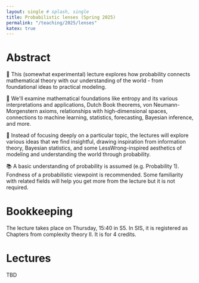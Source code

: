 ```yaml
---
layout: single # splash, single
title: Probabilistic lenses (Spring 2025)
permalink: "/teaching/2025/lenses"
katex: true
---
```


# Abstract

🔭 This (somewhat experimental) lecture explores how probability connects mathematical theory with our understanding of the world - from foundational ideas to practical modeling.

📐 We'll examine mathematical foundations like entropy and its various interpretations and applications, Dutch Book theorems, von Neumann-Morgenstern axioms, relationships with high-dimensional spaces, connections to machine learning, statistics, forecasting, Bayesian inference, and more.

🧭 Instead of focusing deeply on a particular topic, the lectures will explore various ideas that we find insightful, drawing inspiration from information theory, Bayesian statistics, and some LessWrong-inspired aesthetics of modeling and understanding the world through probability.

📚 A basic understanding of probability is assumed (e.g. Probability 1). Fondness of a probabilistic viewpoint is recommended. Some familiarity with related fields will help you get more from the lecture but it is not required.

# Bookkeeping

The lecture takes place on Thursday, 15:40 in S5. 
In SIS, it is registered as Chapters from complexity theory II. It is for 4 credits. 

# Lectures

TBD